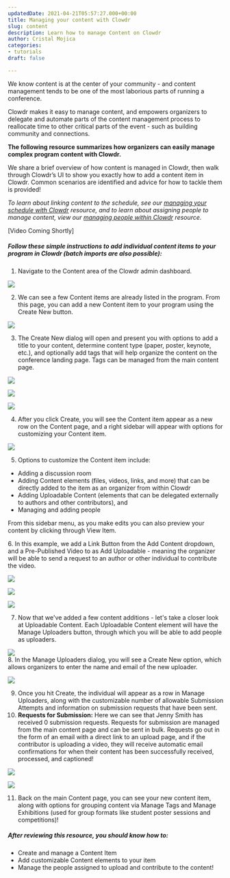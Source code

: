 ```yaml
---
updatedDate: 2021-04-21T05:57:27.000+00:00
title: Managing your content with Clowdr
slug: content
description: Learn how to manage Content on Clowdr
author: Cristal Mojica
categories:
- tutorials
draft: false

---
```

We know content is at the center of your community - and content management tends to be one of the most laborious parts of running a conference.

Clowdr makes it easy to manage content, and empowers organizers to delegate and automate parts of the content management process to reallocate time to other critical parts of the event - such as building community and connections.

**The following resource summarizes how organizers can easily manage complex program content with Clowdr.**

We share a brief overview of how content is managed in Clowdr, then walk through Clowdr’s UI to show you exactly how to add a content item in Clowdr. Common scenarios are identified and advice for how to tackle them is provided!

_To learn about linking content to the schedule, see our_ [_managing your schedule with Clowdr_](https://clowdr.org/resources/schedule) _resource, and to learn about assigning people to manage content, view our_ [_managing people within Clowdr_](https://clowdr.org/resources/people) _resource._

\[Video Coming Shortly\]

##### Follow these simple instructions to add individual content items to your program in Clowdr (batch imports are also possible):

1. Navigate to the Content area of the Clowdr admin dashboard.

![](/images/content-1.jpg)

2. We can see a few Content items are already listed in the program. From this page, you can add a new Content item to your program using the Create New button.

![](/images/content-2.jpg)

3. The Create New dialog will open and present you with options to add a title to your content, determine content type (paper, poster, keynote, etc.), and optionally add tags that will help organize the content on the conference landing page. Tags can be managed from the main content page.

![](/images/content-3.jpg)

![](/images/content-4.jpg)

![](/images/content-5-tags.jpg)

4. After you click Create, you will see the Content item appear as a new row on the Content page, and a right sidebar will appear with options for customizing your Content item.

![](/images/content-6-sidebar.jpg)

5. Options to customize the Content item include:

* Adding a discussion room
* Adding Content elements (files, videos, links, and more) that can be directly added to the item as an organizer from within Clowdr
* Adding Uploadable Content (elements that can be delegated externally to authors and other contributors), and
* Managing and adding people

From this sidebar menu, as you make edits you can also preview your content by clicking through View Item. 

6\. In this example, we add a Link Button from the Add Content dropdown, and a Pre-Published Video to as Add Uploadable - meaning the organizer will be able to send a request to an author or other individual to contribute the video.

![](/images/content-8-add-content.jpg)

![](/images/content-9-uploadable.jpg)

![](/images/content-10-uploaders.jpg)

7. Now that we've added a few content additions - let's take a closer look at Uploadable Content. Each Uploadable Content element will have the Manage Uploaders button, through which you will be able to add people as uploaders.

![](/images/content-11-manage-uploaders.jpg)  
8\. In the Manage Uploaders dialog, you will see a Create New option, which allows organizers to enter the name and email of the new uploader.

![](/images/content-12-add-uploaders.jpg)

 9. Once you hit Create, the individual will appear as a row in  Manage Uploaders, along with the customizable number of allowable Submission Attempts and information on submission requests that have been sent.
10. **Requests for Submission:** Here we can see that Jenny Smith has received 0 submission requests. Requests for submission are managed from the main content page and can be sent in bulk. Requests go out in the form of an email with a direct link to an upload page, and if the contributor is uploading a video, they will receive automatic email confirmations for when their content has been successfully received, processed, and captioned!

![](/images/content-13-jenny.jpg)

![](/images/content-14-main.jpg)

11. Back on the main Content page, you can see your new content item, along with options for grouping content via Manage Tags and Manage Exhibitions (used for group formats like student poster sessions and competitions)!

##### After reviewing this resource, you should know how to:

* Create and manage a Content Item
* Add customizable Content elements to your item
* Manage the people assigned to upload and contribute to the content!